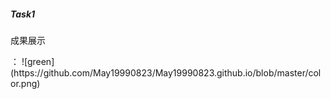 <h5>Task1</h5>
<p>成果展示</p>：
![green](https://github.com/May19990823/May19990823.github.io/blob/master/color.png)
